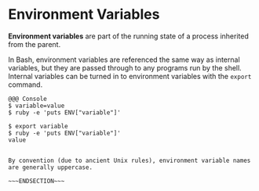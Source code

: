 <!SLIDE>
# Environment Variables

**Environment variables** are part of the running state of a process inherited from the parent.

In Bash, environment variables are referenced the same way as internal variables, but they are passed through to any programs run by the shell.  Internal variables can be turned in to environment variables with the `export` command.

    @@@ Console
    $ variable=value
    $ ruby -e 'puts ENV["variable"]'

    $ export variable
    $ ruby -e 'puts ENV["variable"]'
    value

~~~SECTION:notes~~~

By convention (due to ancient Unix rules), environment variable names are generally uppercase.

~~~ENDSECTION~~~
